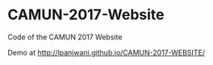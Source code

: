 # CAMUN-2017-Website
Code of the CAMUN 2017 Website

Demo at http://lpanjwani.github.io/CAMUN-2017-WEBSITE/
